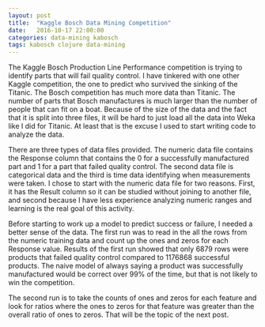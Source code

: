 ```yaml
---
layout: post
title:  "Kaggle Bosch Data Mining Competition"
date:   2016-10-17 22:00:00
categories: data-mining kabosch
tags: kabosch clojure data-mining
---
```

The Kaggle Bosch Production Line Performance competition is trying to 
identify parts that will fail quality control.  I have tinkered with one 
other Kaggle competition, the one to predict who survived the sinking of the
Titanic.  The Bosch competition has much more data than Titanic.  The number
of parts that Bosch manufactures is much larger than the number of people
that can fit on a boat.  Because of the size of the data and the fact that
it is split into three files, it will be hard to just load all the data into
Weka like I did for Titanic.  At least that is the excuse I used to start
writing code to analyze the data.

There are three types of data files provided.  The numeric data file contains
the Response column that contains the 0 for a successfully manufactured part
and 1 for a part that failed quality control.  The second data file is
categorical data and the third is time data identifying when measurements
were taken.  I chose to start with the numeric data file for two reasons.
First, it has the Result column so it can be studied without joining to
another file, and second because I have less experience analyzing
numeric ranges and learning is the real goal of this activity.

Before starting to work up a model to predict success or failure, I needed
a better sense of the data.  The first run was to read in the all the rows
from the numeric training data and count up the ones and zeros for each 
Response value.  Results of the first run showed that only 6879 rows were 
products that failed quality control compared to 1176868 successful products.
The naive model of always saying a product was successfully manufactured 
would be correct over 99% of the time, but that is not likely to win the 
competition.

The second run is to take the counts of ones and zeros for each feature 
and look for ratios where the ones to zeros for that feature was greater than 
the overall ratio of ones to zeros.  That will be the topic of the next post.

